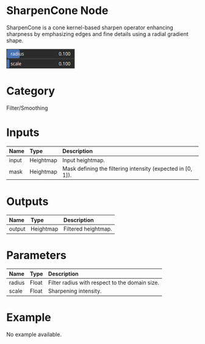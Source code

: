 
SharpenCone Node
================


SharpenCone is a cone kernel-based sharpen operator enhancing sharpness by emphasizing edges and fine details using a radial gradient shape.



![img](../../images/nodes/SharpenCone_settings.png)


# Category


Filter/Smoothing
# Inputs

|Name|Type|Description|
| :--- | :--- | :--- |
|input|Heightmap|Input heightmap.|
|mask|Heightmap|Mask defining the filtering intensity (expected in [0, 1]).|

# Outputs

|Name|Type|Description|
| :--- | :--- | :--- |
|output|Heightmap|Filtered heightmap.|

# Parameters

|Name|Type|Description|
| :--- | :--- | :--- |
|radius|Float|Filter radius with respect to the domain size.|
|scale|Float|Sharpening intensity.|

# Example


No example available.